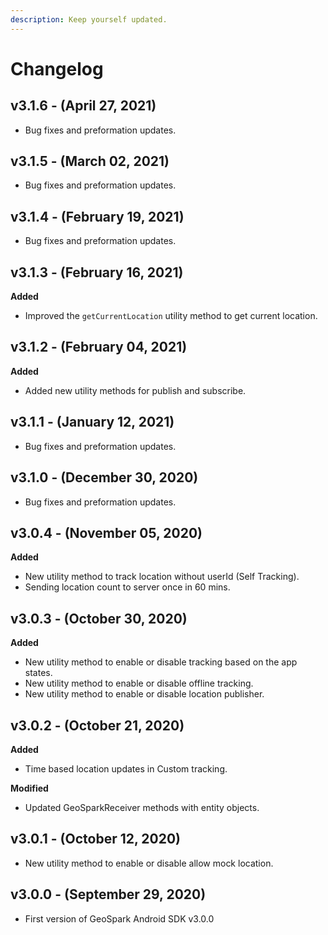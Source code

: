 ```yaml
---
description: Keep yourself updated.
---
```


# Changelog

## v3.1.6 - \(April 27, 2021\) <a id="v3.1.6---(April-27,-2021)"></a>

* Bug fixes and preformation updates.

## v3.1.5 - \(March 02, 2021\) <a id="v3.1.5---(March-02,-2021)"></a>

* Bug fixes and preformation updates.

## v3.1.4 - \(February 19, 2021\) <a id="v3.1.4---(February-19,-2021)"></a>

* Bug fixes and preformation updates.

## v3.1.3 - \(February 16, 2021\) <a id="v3.1.3---(February-16,-2021)"></a>

**Added**

* Improved the `getCurrentLocation` utility method to get current location.

## v3.1.2 - \(February 04, 2021\) <a id="v3.1.2---(February-04,-2021)"></a>

**Added**

* Added new utility methods for publish and subscribe.

## v3.1.1 - \(January 12, 2021\) <a id="v3.1.1---(January-12,-2021)"></a>

* Bug fixes and preformation updates.

## v3.1.0 - \(December 30, 2020\) <a id="v3.1.0---(December-30,-2020)"></a>

* Bug fixes and preformation updates.

## v3.0.4 - \(November 05, 2020\) <a id="v3.0.4---(November-05,-2020)"></a>

**Added**

* New utility method to track location without userId \(Self Tracking\).
* Sending location count to server once in 60 mins.

## v3.0.3 - \(October 30, 2020\) <a id="v3.0.3---(October-30,-2020)"></a>

**Added**

* New utility method to enable or disable tracking based on the app states.
* New utility method to enable or disable offline tracking.
* New utility method to enable or disable location publisher.

## v3.0.2 - \(October 21, 2020\)

**Added**

* Time based location updates in Custom tracking.

**Modified**

* Updated GeoSparkReceiver methods with entity objects.

## v3.0.1 - \(October 12, 2020\)

* New utility method to enable or disable allow mock location.

## v3.0.0 - \(September 29, 2020\)

* First version of GeoSpark Android SDK v3.0.0





